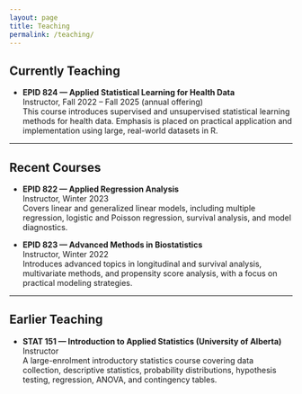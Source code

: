 ```yaml
---
layout: page
title: Teaching
permalink: /teaching/
---
```


## Currently Teaching
- **EPID 824 — Applied Statistical Learning for Health Data**  
  Instructor, Fall 2022 – Fall 2025 (annual offering)  
  This course introduces supervised and unsupervised statistical learning methods for health data. Emphasis is placed on practical application and implementation using large, real-world datasets in R.

---

## Recent Courses
- **EPID 822 — Applied Regression Analysis**  
  Instructor, Winter 2023  
  Covers linear and generalized linear models, including multiple regression, logistic and Poisson regression, survival analysis, and model diagnostics.  

- **EPID 823 — Advanced Methods in Biostatistics**  
  Instructor, Winter 2022  
  Introduces advanced topics in longitudinal and survival analysis, multivariate methods, and propensity score analysis, with a focus on practical modeling strategies.

---

## Earlier Teaching
- **STAT 151 — Introduction to Applied Statistics (University of Alberta)**  
  Instructor  
  A large-enrolment introductory statistics course covering data collection, descriptive statistics, probability distributions, hypothesis testing, regression, ANOVA, and contingency tables.

